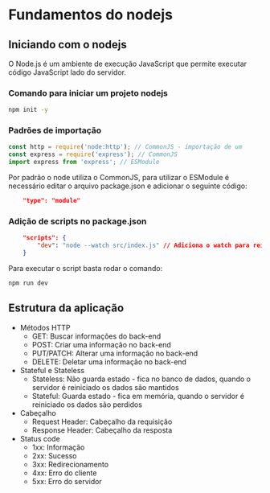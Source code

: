# Fundamentos do nodejs

## Iniciando com o nodejs

O Node.js é um ambiente de execução JavaScript que permite executar código JavaScript lado do servidor.

### Comando para iniciar um projeto nodejs

```bash
npm init -y
```

### Padrões de importação
    
```javascript
const http = require('node:http'); // CommonJS - importação de um
const express = require('express'); // CommonJS
import express from 'express'; // ESModule
```

Por padrão o node utiliza o CommonJS, para utilizar o ESModule é necessário editar o arquivo package.json e adicionar o seguinte código:

```json
    "type": "module"
```

### Adição de scripts no package.json

```json
    "scripts": {
        "dev": "node --watch src/index.js" // Adiciona o watch para reiniciar o servidor a cada alteração
    }
```

Para executar o script basta rodar o comando:

```bash
npm run dev
```

## Estrutura da aplicação

- Métodos HTTP
    - GET: Buscar informações do back-end
    - POST: Criar uma informação no back-end
    - PUT/PATCH: Alterar uma informação no back-end
    - DELETE: Deletar uma informação no back-end
- Stateful e Stateless
    - Stateless: Não guarda estado - fica no banco de dados, quando o servidor é reiniciado os dados são mantidos
    - Stateful: Guarda estado - fica em memória, quando o servidor é reiniciado os dados são perdidos
- Cabeçalho
    - Request Header: Cabeçalho da requisição
    - Response Header: Cabeçalho da resposta
- Status code
    - 1xx: Informação
    - 2xx: Sucesso
    - 3xx: Redirecionamento
    - 4xx: Erro do cliente
    - 5xx: Erro do servidor 